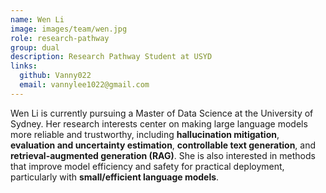 ```yaml
---
name: Wen Li
image: images/team/wen.jpg
role: research-pathway
group: dual
description: Research Pathway Student at USYD
links:
  github: Vanny022
  email: vannylee1022@gmail.com
---
```

Wen Li is currently pursuing a Master of Data Science at the University of Sydney. Her research interests center on making large language models more reliable and trustworthy, including **hallucination mitigation**, **evaluation and uncertainty estimation**, **controllable text generation**, and **retrieval-augmented generation (RAG)**. She is also interested in methods that improve model efficiency and safety for practical deployment, particularly with **small/efficient language models**.